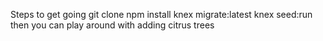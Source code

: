 Steps to get going
  git clone
  npm install
  knex migrate:latest
  knex seed:run
then you can play around with adding citrus trees
